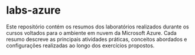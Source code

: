# labs-azure

Este repositório contém os resumos dos laboratórios realizados durante os cursos voltados para o ambiente em nuvem da Microsoft Azure. Cada resumo descreve as principais atividades práticas, conceitos abordados e configurações realizadas ao longo dos exercícios propostos.
